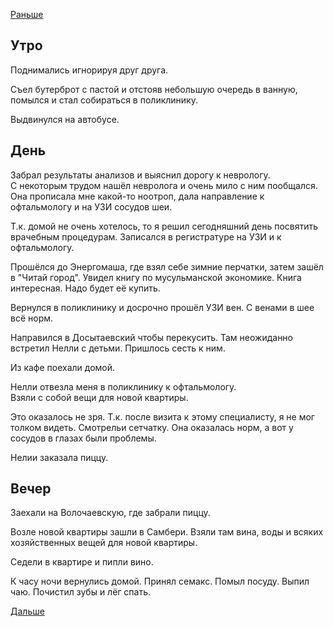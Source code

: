 [Раньше](2020.11.13.md)  
## Утро
Поднимались игнорируя друг друга.

Съел бутерброт с пастой и отстояв небольшую очередь в ванную, помылся и стал собираться в поликлинику.

Выдвинулся на автобусе.
## День
Забрал результаты анализов и выяснил дорогу к неврологу.  
С некоторым трудом нашёл невролога и очень мило с ним пообщался. Она прописала мне какой-то ноотроп, дала направление к офтальмологу и на УЗИ сосудов шеи.

Т.к. домой не очень хотелось, то я решил сегодняшний день посвятить врачебным процедурам. Записался в регистратуре на УЗИ и к офтальмологу.

Прошёлся до Энергомаша, где взял себе зимние перчатки, затем зашёл в "Читай город". Увидел книгу по мусульманской экономике. Книга интересная. Надо будет её купить.

Вернулся в поликлинику и досрочно прошёл УЗИ вен. С венами в шее всё норм.

Направился в Досытаевский чтобы перекусить. Там неожиданно встретил Нелли с детьми. Пришлось сесть к ним.

Из кафе поехали домой.

Нелли отвезла меня в поликлинику к офтальмологу.   
Взяли с собой вещи для новой квартиры.

Это оказалось не зря. Т.к. после визита к этому специалисту, я не мог толком видеть. Смотрельи сетчатку. Она оказалась норм, а вот у сосудов в глазах были проблемы.

Нелии заказала пиццу.
## Вечер
Заехали на Волочаевскую, где забрали пиццу.

Возле новой квартиры зашли в Самбери. Взяли там вина, воды и всяких хозяйственных вещей для новой квартиры.

Седели в квартире и пипли вино.

К часу ночи вернулись домой.
Принял семакс. Помыл посуду. Выпил чаю. Почистил зубы и лёг спать.

[Дальше](2020.11.15.md)
